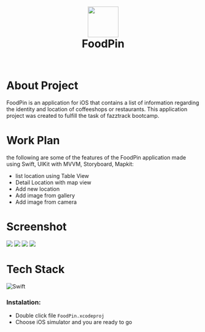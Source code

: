 <div align="center">
      <h1> <img src="https://res.cloudinary.com/dhs3ddasg/image/upload/v1667399686/Github/FoodPin/1024_hhkm4n.png" width="80px"><br/>FoodPin</h1>
     </div>
<p align="center"> <a href="https://aldybuana.showwcase.com" target="_blank"><img alt="" src="https://img.shields.io/badge/Website-EA4C89?style=normal&logo=dribbble&logoColor=white" style="vertical-align:center" /></a> <a href="https://twitter.com/afrialdyasyurab" target="_blank"><img alt="" src="https://img.shields.io/badge/Twitter-1DA1F2?style=normal&logo=twitter&logoColor=white" style="vertical-align:center" /></a> <a href="https://www.linkedin.com/in/afrialdyasyurab/" target="_blank"><img alt="" src="https://img.shields.io/badge/LinkedIn-0077B5?style=normal&logo=linkedin&logoColor=white" style="vertical-align:center" /></a> </p>

# About Project

FoodPin is an application for iOS that contains a list of information regarding the identity and location of coffeeshops or restaurants. This application project was created to fulfill the task of fazztrack bootcamp.

# Work Plan

the following are some of the features of the FoodPin application made using Swift, UIKit with MVVM, Storyboard, Mapkit:

- list location using Table View 
- Detail Location with map view
- Add new location
- Add image from gallery
- Add image from camera

# Screenshot

 <img src="https://res.cloudinary.com/dhs3ddasg/image/upload/v1667470379/Github/FoodPin/foodpin1_rz4hce.png">
 <img src="https://res.cloudinary.com/dhs3ddasg/image/upload/v1667470401/Github/FoodPin/foodpin2_e2vwhw.png">
 <img src="https://res.cloudinary.com/dhs3ddasg/image/upload/v1667470379/Github/FoodPin/foodpin3_a8usgr.png">
 <img src="https://res.cloudinary.com/dhs3ddasg/image/upload/v1667470427/Github/FoodPin/foodpin4_bfnsir.png">

# Tech Stack

![Swift](https://img.shields.io/badge/swift-F54A2A?style=for-the-badge&logo=swift&logoColor=white)

### Instalation:

- Double click file `FoodPin.xcodeproj`
- Choose iOS simulator and you are ready to go

<!-- </> with 💛 by readMD (https://readmd.itsvg.in) -->
